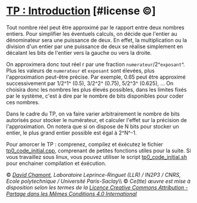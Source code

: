 # [TP : Introduction](README.md) \[\#license ©\]

Tout nombre réel peut être approximé par le rapport entre deux nombres entiers. Pour simplifier les éventuels calculs, on décide que l'entier au dénominateur sera une puissance de deux. En effet, la multiplication ou la division d'un entier par une puissance de deux se réalise simplement en décalant les bits de l'entier vers la gauche ou vers la droite.

On approximera donc tout réel r par une fraction `numerateur`/2^`exposant`^. Plus les valeurs de `numerateur` et `exposant` sont élevées, plus l'approximation peut-être précise. Par exemple, 0.65 peut être approximé successivement par 1/2^1^ (0.5), 3/2^2^ (0.75), 5/2^3^ (0.625), ... On choisira donc les nombres les plus élevés possibles, dans les limites fixés par le système, c'est à dire par le nombre de bits disponibles pour coder ces nombres.

Dans le cadre du TP, on va faire varier arbitrairement le nombre de bits autorisés pour stocker le numérateur, et calculer l'effet sur la précision de l'approximation. On notera que si on dispose de N bits pour stocker un entier, le plus grand entier possible est égal à 2^N^-1.

Pour amorcer le TP : comprenez, compilez et éxécutez le fichier [tp0\_code\_initial.cpp](coefs-old/tp0_code_initial.cpp.md), comprenant de petites fonctions utiles pour la suite. Si vous travaillez sous linux, vous pouvez utiliser le script [tp0\_code\_initial.sh](coefs-old/tp0_code_initial.sh.md) pour enchainer compilation et éxécution.

© *[David Chamont](http://llr.in2p3.fr/spip.php?page=view_person&personID=121), Laboratoire Leprince-Ringuet (LLR) / IN2P3 / CNRS, Ecole polytechnique / Université Paris-Saclay*\\\\ © *Ce(tte) œuvre est mise à disposition selon les termes de la [Licence Creative Commons Attribution - Partage dans les Mêmes Conditions 4.0 International](http://creativecommons.org/licenses/by-sa/4.0/)*
